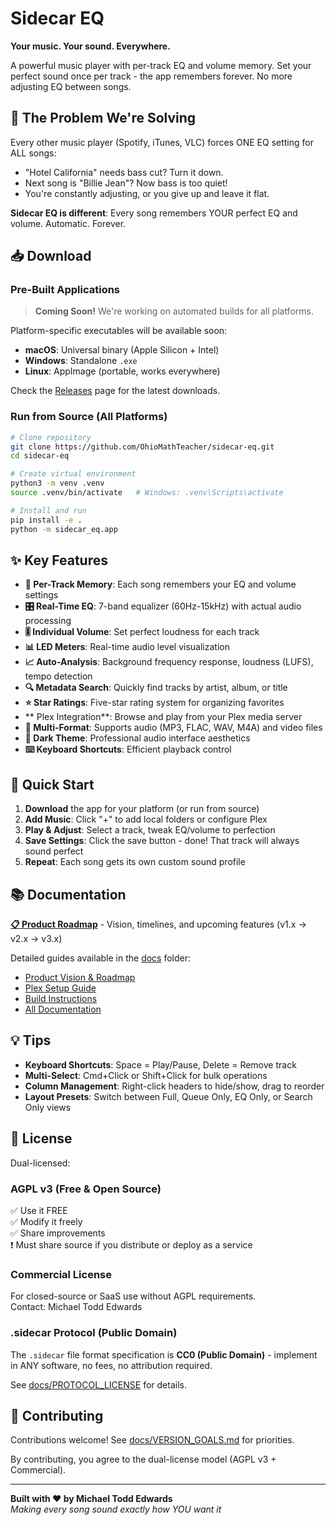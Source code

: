 # Sidecar EQ

**Your music. Your sound. Everywhere.**

A powerful music player with per-track EQ and volume memory. Set your perfect sound once per track - the app remembers forever. No more adjusting EQ between songs.

## 🎯 The Problem We're Solving

Every other music player (Spotify, iTunes, VLC) forces ONE EQ setting for ALL songs:
- "Hotel California" needs bass cut? Turn it down.
- Next song is "Billie Jean"? Now bass is too quiet!
- You're constantly adjusting, or you give up and leave it flat.

**Sidecar EQ is different**: Every song remembers YOUR perfect EQ and volume. Automatic. Forever.

## 📥 Download

### Pre-Built Applications

> **Coming Soon!** We're working on automated builds for all platforms.

Platform-specific executables will be available soon:
- **macOS**: Universal binary (Apple Silicon + Intel)
- **Windows**: Standalone `.exe`
- **Linux**: AppImage (portable, works everywhere)

Check the [Releases](https://github.com/OhioMathTeacher/sidecar-eq/releases) page for the latest downloads.

### Run from Source (All Platforms)

```bash
# Clone repository
git clone https://github.com/OhioMathTeacher/sidecar-eq.git
cd sidecar-eq

# Create virtual environment
python3 -m venv .venv
source .venv/bin/activate   # Windows: .venv\Scripts\activate

# Install and run
pip install -e .
python -m sidecar_eq.app
```

## ✨ Key Features

- **🧠 Per-Track Memory**: Each song remembers your EQ and volume settings
- **🎛️ Real-Time EQ**: 7-band equalizer (60Hz-15kHz) with actual audio processing
- **🎚️ Individual Volume**: Set perfect loudness for each track
- **📊 LED Meters**: Real-time audio level visualization
- **📈 Auto-Analysis**: Background frequency response, loudness (LUFS), tempo detection
- **🔍 Metadata Search**: Quickly find tracks by artist, album, or title
- **⭐ Star Ratings**: Five-star rating system for organizing favorites
- ** Plex Integration**: Browse and play from your Plex media server
- **🎵 Multi-Format**: Supports audio (MP3, FLAC, WAV, M4A) and video files
- **🌙 Dark Theme**: Professional audio interface aesthetics
- **⌨️ Keyboard Shortcuts**: Efficient playback control

## 🚀 Quick Start

1. **Download** the app for your platform (or run from source)
2. **Add Music**: Click "+" to add local folders or configure Plex
3. **Play & Adjust**: Select a track, tweak EQ/volume to perfection
4. **Save Settings**: Click the save button - done! That track will always sound perfect
5. **Repeat**: Each song gets its own custom sound profile

## 📚 Documentation

**[📋 Product Roadmap](ROADMAP.md)** - Vision, timelines, and upcoming features (v1.x → v2.x → v3.x)

Detailed guides available in the [docs](docs/) folder:
- [Product Vision & Roadmap](docs/VERSION_GOALS.md)
- [Plex Setup Guide](docs/PLEX_HOME_USER_SETUP.md)
- [Build Instructions](docs/BUILD_NOTES.md)
- [All Documentation](docs/README.md)

## 💡 Tips

- **Keyboard Shortcuts**: Space = Play/Pause, Delete = Remove track
- **Multi-Select**: Cmd+Click or Shift+Click for bulk operations
- **Column Management**: Right-click headers to hide/show, drag to reorder
- **Layout Presets**: Switch between Full, Queue Only, EQ Only, or Search Only views

## 📜 License

Dual-licensed:

### AGPL v3 (Free & Open Source)
✅ Use it FREE  
✅ Modify it freely  
✅ Share improvements  
❗ Must share source if you distribute or deploy as a service  

### Commercial License
For closed-source or SaaS use without AGPL requirements.  
Contact: Michael Todd Edwards

### .sidecar Protocol (Public Domain)
The `.sidecar` file format specification is **CC0 (Public Domain)** - implement in ANY software, no fees, no attribution required.

See [docs/PROTOCOL_LICENSE](docs/PROTOCOL_LICENSE) for details.

## 🤝 Contributing

Contributions welcome! See [docs/VERSION_GOALS.md](docs/VERSION_GOALS.md) for priorities.

By contributing, you agree to the dual-license model (AGPL v3 + Commercial).

---

**Built with ❤️ by Michael Todd Edwards**  
*Making every song sound exactly how YOU want it*

